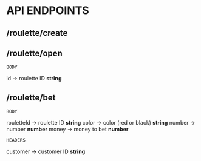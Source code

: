 # API ENDPOINTS

## /roulette/create

## /roulette/open
    BODY
id -> roulette ID **string**

## /roulette/bet
    BODY
rouletteId -> roulette ID **string**
color -> color (red or black) **string**
number -> number **number**
money -> money to bet **number**

    HEADERS
customer -> customer ID **string**

